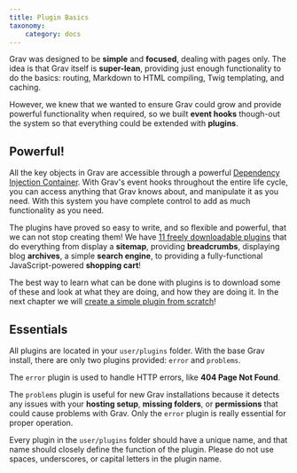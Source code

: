 ```yaml
---
title: Plugin Basics
taxonomy:
    category: docs
---
```


Grav was designed to be **simple** and **focused**, dealing with pages only.  The idea is that Grav itself is **super-lean**, providing just enough functionality to do the basics: routing, Markdown to HTML compiling, Twig templating, and caching.  

However, we knew that we wanted to ensure Grav could grow and provide powerful functionality when required, so we built **event hooks** though-out the system so that everything could be extended with **plugins**.

## Powerful!

All the key objects in Grav are accessible through a powerful [Dependency Injection Container][di].  With Grav's event hooks throughout the entire life cycle, you can access anything that Grav knows about, and manipulate it as you need.  With this system you have complete control to add as much functionality as you need.

The plugins have proved so easy to write, and so flexible and powerful, that we can not stop creating them! We have [11 freely downloadable plugins][plugins] that do everything from display a **sitemap**, providing **breadcrumbs**, displaying blog **archives**, a simple **search engine**, to providing a fully-functional JavaScript-powered **shopping cart**!

The best way to learn what can be done with plugins is to download some of these and look at what they are doing, and how they are doing it. In the next chapter we will [create a simple plugin from scratch][tutorial]!

## Essentials

All plugins are located in your `user/plugins` folder.  With the base Grav install, there are only two plugins provided: `error` and `problems`.  

The `error` plugin is used to handle HTTP errors, like **404 Page Not Found**.  

The `problems` plugin is useful for new Grav installations because it detects any issues with your **hosting setup**, **missing folders**, or **permissions** that could cause problems with Grav.  Only the `error` plugin is really essential for proper operation.

Every plugin in the `user/plugins` folder should have a unique name, and that name should closely define the function of the plugin.  Please do not use spaces, underscores, or capital letters in the plugin name.

[plugins]: http://getgrav.org/downloads/plugins#extras
[tutorial]: plugin-tutorial
[di]: http://en.wikipedia.org/wiki/Dependency_injection
